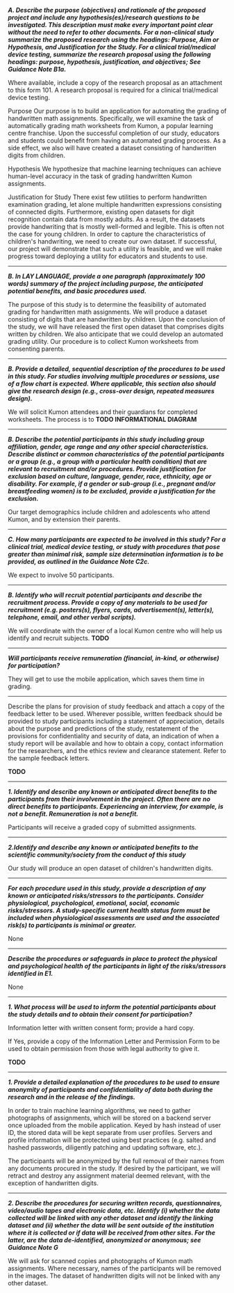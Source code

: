 ***A. Describe the purpose (objectives) and rationale of the proposed project and include any hypothesis(es)/research questions to be investigated. This description must make every important point clear without the need to refer to other documents. For a non-clinical study summarize the proposed research using the headings: Purpose, Aim or Hypothesis, and Justification for the Study.   For a clinical trial/medical device testing, summarize the research proposal using the following headings: purpose, hypothesis, justification, and objectives;  See Guidance Note B1a.***

Where available, include a copy of the research proposal as an attachment to this form 101.  A research proposal is required for a clinical trial/medical device testing.

Purpose
Our purpose is to build an application for automating the grading of handwritten math assignments. Specifically, we will examine the task of automatically grading math worksheets from Kumon, a popular learning centre franchise. Upon the successful completion of our study, educators and students could benefit from having an automated grading process. As a side effect, we also will have created a dataset consisting of handwritten digits from children.

Hypothesis
We hypothesize that machine learning techniques can achieve human-level accuracy in the task of grading handwritten Kumon assignments.

Justification for Study
There exist few utilities to perform handwritten examination grading, let alone multiple handwritten expressions consisting of connected digits. Furthermore, existing open datasets for digit recognition contain data from mostly adults. As a result, the datasets provide handwriting that is mostly well-formed and legible. This is often not the case for young children. In order to capture the characteristics of children's handwriting, we need to create our own dataset. If successful, our project will demonstrate that such a utility is feasible, and we will make progress toward deploying a utility for educators and students to use.

---

***B. In LAY LANGUAGE, provide a one paragraph (approximately 100 words) summary of the project including purpose, the anticipated potential benefits, and basic procedures used.***

The purpose of this study is to determine the feasibility of automated grading for handwritten math assignments. We will produce a dataset consisting of digits that are handwritten by children. Upon the conclusion of the study, we will have released the first open dataset that comprises digits written by children. We also anticipate that we could develop an automated grading utility. Our procedure is to collect Kumon worksheets from consenting parents.

---

***B. Provide a detailed, sequential description of the procedures to be used in this study.  For studies involving multiple procedures or sessions, use of a flow chart is expected.  Where applicable, this section also should give the research design (e.g., cross-over design, repeated measures design).***

We will solicit Kumon attendees and their guardians for completed worksheets. The process is to **TODO INFORMATIONAL DIAGRAM**

---

***B. Describe the potential participants in this study including group affiliation, gender, age range and any other special characteristics.  Describe distinct or common characteristics of the potential participants or a group (e.g., a group with a particular health condition) that are relevant to recruitment and/or procedures.   Provide justification for exclusion based on culture, language, gender, race, ethnicity, age or disability.  For example, if a gender or sub-group (i.e., pregnant and/or breastfeeding women) is to be excluded, provide a justification for the exclusion.***

Our target demographics include children and adolescents who attend Kumon, and by extension their parents.

---

***C. How many participants are expected to be involved in this study?  For a clinical trial, medical device testing, or study with procedures that pose greater than minimal risk, sample size determination information is to be provided, as outlined in the Guidance Note C2c.***

We expect to involve 50 participants.

---

***B. Identify who will recruit potential participants and describe the recruitment process. 
Provide a copy of any materials to be used for recruitment (e.g. posters(s), flyers, cards, advertisement(s), letter(s), telephone, email, and other verbal scripts).***

We will coordinate with the owner of a local Kumon centre who will help us identify and recruit subjects.
**TODO**

---

***Will participants receive remuneration (financial, in-kind, or otherwise) for participation?***

They will get to use the mobile application, which saves them time in grading.

---

Describe the plans for provision of study feedback and attach a copy of the feedback letter to be used.  Wherever possible, written feedback should be provided to study participants including a statement of appreciation, details about the purpose and predictions of the study, restatement of the provisions for confidentiality and security of data, an indication of when a study report will be available and how to obtain a copy, contact information for the researchers, and the ethics review and clearance statement. Refer to the sample feedback letters.

**TODO**

---

***1. Identify and describe any known or anticipated direct benefits to the participants from their involvement in the project.  Often there are no direct benefits to participants.  Experiencing an interview, for example, is not a benefit.  Remuneration is not a benefit.***

Participants will receive a graded copy of submitted assignments.

---

***2.Identify and describe any known or anticipated benefits to the scientific community/society from the conduct of this study***

Our study will produce an open dataset of children's handwritten digits.

---

***For each procedure used in this study, provide a description of any known or anticipated risks/stressors to the participants. Consider physiological, psychological, emotional, social, economic risks/stressors. A study-specific current health status form must be included when physiological assessments are used and the associated risk(s) to participants is minimal or greater.***

None

---

***Describe the procedures or safeguards in place to protect the physical and psychological health of the participants in light of the risks/stressors identified in E1.***

None

---

***1. What process will be used to inform the potential participants about the study details and to obtain their consent for participation?***

Information letter with written consent form; provide a hard copy.

If Yes, provide a copy of the Information Letter and Permission Form to be used to obtain permission from those with legal authority to give it. 

**TODO**

---

***1. Provide a detailed explanation of the procedures to be used to ensure anonymity of participants and confidentiality of data both during the research and in the release of the findings.***


In order to train machine learning algorithms, we need to gather photographs of assignments, which will be stored on a backend server once uploaded from the mobile application. Keyed by hash instead of user ID, the stored data will be kept separate from user profiles. Servers and profile information will be protected using best practices (e.g. salted and hashed passwords, diligently patching and updating software, etc.).

The participants will be anonymized by the full removal of their names from any documents procured in the study. If desired by the participant, we will retract and destroy any assignment material deemed relevant, with the exception of handwritten digits.

---

***2. Describe the procedures for securing written records, questionnaires, video/audio tapes and electronic data, etc.  Identify (i) whether the data collected will be linked with any other dataset and identify the linking dataset and (ii) whether the data will be sent outside of the institution where it is collected or if data will be received from other sites.  For the latter, are the data de-identified, anonymized or anonymous; see Guidance Note G***

We will ask for scanned copies and photographs of Kumon math assignments. Where necessary, names of the participants will be removed in the images. The dataset of handwritten digits will not be linked with any other dataset.

